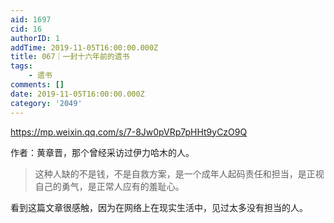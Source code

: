 ```yaml
---
aid: 1697
cid: 16
authorID: 1
addTime: 2019-11-05T16:00:00.000Z
title: 067｜一封十六年前的遗书
tags:
    - 遗书
comments: []
date: 2019-11-05T16:00:00.000Z
category: '2049'
---
```


https://mp.weixin.qq.com/s/7-8Jw0pVRp7pHHt9yCzO9Q

作者：黄章晋，那个曾经采访过伊力哈木的人。

> 这种人缺的不是钱，不是自救方案，是一个成年人起码责任和担当，是正视自己的勇气，是正常人应有的羞耻心。

看到这篇文章很感触，因为在网络上在现实生活中，见过太多没有担当的人。
